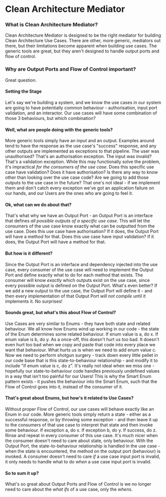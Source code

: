 # Clean Architecture Mediator

### What is Clean Architecture Mediator?

Clean Architecture Mediator is designed to be the right mediator for building Clean Architecture Use Cases. There are other, more generic, mediators out there, but their limitations become apparent when building use cases. The generic tools are great, but they aren't designed to handle output ports and flow of control.

### Why are Output Ports and Flow of Control important?
Great question.

#### Setting the Stage
Let's say we're building a system, and we know the use cases in our system are going to have potentially common behaviour - authorisation, input port validation, and an interactor. Our use cases will have some combination of those 3 behaviours, but which combination?

#### Well, what are people doing with the generic tools?
More generic tools simply have an input and an output. Examples around tend to have the response as the use case's "success" response, and any other outputs are implemented as exceptions to that pipeline. The user was unauthorised? That's an authorisation exception. The input was invalid? That's a validation exception. While this may functionally solve the problem, it's impractical _for the consumers of the use case_. Does this specific use case have validation? Does it have authorisation? Is there any way to know other than looking over the use case code? Are we going to add those outputs to the use case in the future? That one's not ideal - if we implement them and don't catch every exception we've got an application failure on our hands, and our Users are the ones who are going to feel it.

#### Ok, what can we do about that?
That's what why we have an Output Port - an Output Port is an interface that defines _all possible outputs of a specific use case_. This will let the consumers of the use case know exactly what can be outputted from the use case. Does this use case have authorisation? If it does, the Output Port will have a method for that. Does this use case have input validation? If it does, the Output Port will have a method for that.

#### But how is it different?
Since the Output Port is an interface and dependency injected into the use case, every consumer of the use case will need to implement the Output Port and define exactly what to do for each method that exists. The consumer will know _exactly_ which outputs exist on the use case, since every possible output is defined on the Output Port. What's even better? If we add a new output to the use case, the Output Port will define it - and then every implementation of that Output Port _will not compile_ until it implements it. No surprises!

#### Sounds great, but what's this about Flow of Control?
Use Cases are very similar to Enums - they have both state and related behaviour. We all know how Enums wind up working in our code - the state of the Enum determines some related behaviour. If enum value is a, do x. If enum value is b, do y. As a once-off, this doesn't hurt us too bad. It doesn't even hurt too bad when we copy and paste that code into every place we want that behaviour. What hurts us is when we need to add enum value c. Now we need to perform shotgun surgery - track down every little pellet in our code base that is this state-to-behaviour relationship - and modify it to include "if enum value is c, do z". It's really not ideal when we miss one - hopefully our state-to-behaviour code handles previously undefined values in a way that isn't too painful for our Users! This is why the Smart Enum pattern exists - it pushes the behaviour into the Smart Enum, such that the Flow of Control goes into it, instead of the consumer of it.

#### That's great about Enums, but how's it related to Use Cases?
Without proper Flow of Control, our use cases will behave exactly like an Enum in our code. More generic tools simply return a state - either as a successful response, or by throwing some exception - and then leave it up to the consumers of that use case to interpret that state and then invoke some behaviour. If exception a, do x. If exception b, do y. If success, do z. Rinse and repeat in every consumer of this use case. It's much nicer when the consumer doesn't need to care about state, only behaviour. With the Output Port, the state-to-behaviour relationship is handled in the use case - when the state is encountered, the method on the output port (behaviour) is invoked. A consumer doesn't need to care _if_ a use case input port is invalid, it only needs to handle what to do _when_ a use case input port is invalid.

#### So to sum it up?
What's so great about Output Ports and Flow of Control is we no longer need to care about the _what ifs_ of a use case, only the _whens_. 
